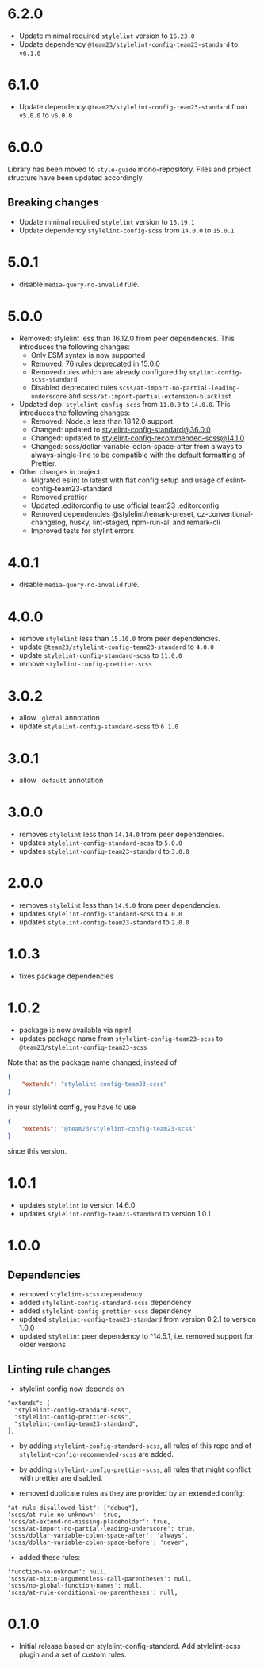 # 6.2.0

- Update minimal required `stylelint` version to `16.23.0`
- Update dependency `@team23/stylelint-config-team23-standard` to `v6.1.0`

# 6.1.0

- Update dependency `@team23/stylelint-config-team23-standard` from `v5.0.0` to `v6.0.0`

# 6.0.0

Library has been moved to `style-guide` mono-repository. Files and project structure have been updated accordingly.

## Breaking changes

- Update minimal required `stylelint` version to `16.19.1`
- Update dependency `stylelint-config-scss` from `14.0.0` to `15.0.1`

# 5.0.1

- disable `media-query-no-invalid` rule.

# 5.0.0

- Removed: stylelint less than 16.12.0 from peer dependencies. This introduces the following changes:
    - Only ESM syntax is now supported
    - Removed: 76 rules deprecated in 15.0.0
    - Removed rules which are already configured by `stylint-config-scss-standard`
    - Disabled deprecated rules `scss/at-import-no-partial-leading-underscore` and
      `scss/at-import-partial-extension-blacklist`
- Updated dep: `stylelint-config-scss` from `11.0.0` to `14.0.0`. This introduces the following changes:
    - Removed: Node.js less than 18.12.0 support.
    - Changed: updated to stylelint-config-standard@36.0.0
    - Changed: updated to stylelint-config-recommended-scss@14.1.0
    - Changed: scss/dollar-variable-colon-space-after from always to always-single-line to be compatible with the
      default formatting of Prettier.
- Other changes in project:
    - Migrated eslint to latest with flat config setup and usage of eslint-config-team23-standard
    - Removed prettier
    - Updated .editorconfig to use official team23 .editorconfig
    - Removed dependencies @stylelint/remark-preset, cz-conventional-changelog, husky, lint-staged, npm-run-all
      and remark-cli
    - Improved tests for stylint errors

# 4.0.1

- disable `media-query-no-invalid` rule.

# 4.0.0

- remove `stylelint` less than `15.10.0` from peer dependencies.
- update `@team23/stylelint-config-team23-standard` to `4.0.0`
- update `stylelint-config-standard-scss` to `11.0.0`
- remove `stylelint-config-prettier-scss`

# 3.0.2

- allow `!global` annotation
- update `stylelint-config-standard-scss` to `6.1.0`

# 3.0.1

- allow `!default` annotation

# 3.0.0

- removes `stylelint` less than `14.14.0` from peer dependencies.
- updates `stylelint-config-standard-scss` to `5.0.0`
- updates `stylelint-config-team23-standard` to `3.0.0`

# 2.0.0

- removes `stylelint` less than `14.9.0` from peer dependencies.
- updates `stylelint-config-standard-scss` to `4.0.0`
- updates `stylelint-config-team23-standard` to `2.0.0`

# 1.0.3

- fixes package dependencies

# 1.0.2

- package is now available via npm!
- updates package name from `stylelint-config-team23-scss` to `@team23/stylelint-config-team23-scss`

Note that as the package name changed, instead of

```json
{
    "extends": "stylelint-config-team23-scss"
}
```

in your stylelint config, you have to use

```json
{
    "extends": "@team23/stylelint-config-team23-scss"
}
```

since this version.

# 1.0.1

- updates `stylelint` to version 14.6.0
- updates `stylelint-config-team23-standard` to version 1.0.1

# 1.0.0

## Dependencies

- removed `stylelint-scss` dependency
- added `stylelint-config-standard-scss` dependency
- added `stylelint-config-prettier-scss` dependency
- updated `stylelint-config-team23-standard` from version 0.2.1 to version 1.0.0
- updated `stylelint` peer dependency to ^14.5.1, i.e. removed support for older versions

## Linting rule changes

- stylelint config now depends on

```
"extends": [
  "stylelint-config-standard-scss",
  "stylelint-config-prettier-scss",
  "stylelint-config-team23-standard",
],
```

- by adding `stylelint-config-standard-scss`, all rules of this repo and of `stylelint-config-recommended-scss` are
  added.

- by adding `stylelint-config-prettier-scss`, all rules that might conflict with prettier are disabled.

- removed duplicate rules as they are provided by an extended config:

```
"at-rule-disallowed-list": ["debug"],
'scss/at-rule-no-unknown': true,
'scss/at-extend-no-missing-placeholder': true,
'scss/at-import-no-partial-leading-underscore': true,
'scss/dollar-variable-colon-space-after': 'always',
'scss/dollar-variable-colon-space-before': 'never',
```

- added these rules:

```
'function-no-unknown': null,
'scss/at-mixin-argumentless-call-parentheses': null,
'scss/no-global-function-names': null,
'scss/at-rule-conditional-no-parentheses': null,
```

# 0.1.0

- Initial release based on stylelint-config-standard. Add stylelint-scss plugin and a set of custom rules.
